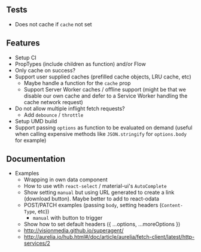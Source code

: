 ## Tests
- Does not cache if `cache` not set

## Features
- Setup CI
- PropTypes (include children as function) and/or Flow
- Only cache on success?
- Support user supplied caches (prefilled cache objects, LRU cache, etc)
  - Maybe handle a function for the `cache` prop
  - Support Server Worker caches / offline support (might be that we disable our own cache and defer to a Service Worker handling the cache network request)
- Do not allow multiple inflight fetch requests?
  - Add `debounce` / `throttle`
- Setup UMD build
- Support passing `options` as function to be evaluated on demand (useful when calling expensive methods like `JSON.stringify` for `options.body` for example)

## Documentation
- Examples
  - Wrapping <Fetch /> in own data component
  - How to use wtih `react-select` / material-ui's `AutoComplete`
  - Show setting `manual` but using URL generated to create a link (download button).  Maybe better to add to react-odata
  - POST/PATCH examples (passing `body`, setting headers (`Content-Type`, etc))
    - `manual` with button to trigger
  - Show how to set default headers ({ ...options, ...moreOptions })
  - http://visionmedia.github.io/superagent/
  - http://aurelia.io/hub.html#/doc/article/aurelia/fetch-client/latest/http-services/2